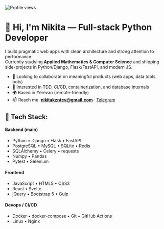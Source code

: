 ![Profile views](https://komarev.com/ghpvc/?username=alchemistOfWeb)

# 👋 Hi, I'm Nikita — Full-stack Python Developer

I build pragmatic web apps with clean architecture and strong attention to performance.  
Currently studying **Applied Mathematics & Computer Science** and shipping side-projects in Python/Django, Flask/FastAPI, and modern JS.

- 🎯 Looking to collaborate on meaningful products (web apps, data tools, bots)
- 🧪 Interested in TDD, CI/CD, containerization, and database internals
- 🌍 Based in Yerevan (remote-friendly)
- 📫 Reach me: **nikitakzntcv@gmail.com** · [Telegram](https://t.me/Nikitas_ascendance)


## 🧰 Tech Stack:

#### Backend (main)
- Python • Django • Flask • FastAPI
- PostgreSQL • MySQL • SQLite • Redis
- SQLAlchemy • Celery • requests
- Numpy • Pandas
- Pytest • Selenium

#### Frontend
- JavaScript • HTML5 • CSS3
- React • Svelte
- jQuery • Bootstrap 5 • Gulp

#### Devops / CI/CD
- Docker • docker-compose • Git • GitHub Actions
- Linux • Nginx

<!---
## 📈 GitHub Stats

![GitHub Stats](https://github-readme-stats.vercel.app/api?username=alchemistOfWeb&show_icons=true)
![Top Langs](https://github-readme-stats.vercel.app/api/top-langs/?username=alchemistOfWeb&layout=compact)
![Streak](https://streak-stats.demolab.com?user=alchemistOfWeb)


## Portfolio

| Проект | Описание |
|--------|----------|
| [Solar System Tour](https://github.com/alchemistOfWeb/solarSystemTour) | Интерактивный тур по солнечной системе (Django + JS) |
| [Film Base](https://github.com/alchemistOfWeb/film_base)               | База данных фильмов с поиском / рейтингами |
| [Kanban Board Backend](https://github.com/alchemistOfWeb/Kanban_board_bkend) | Бэкенд-сервис для канбан-доски (FastAPI + PostgreSQL) |
| [Checklist Service](https://github.com/alchemistOfWeb/checklist_service) | Сервис чек-листов с автосохранением и API |
| [Opinion Scrapper](https://github.com/alchemistOfWeb/opinion_scrapper_project) | Скрипт-парсер мнений/отзывов с сайтов, экспорт в CSV |
--->

<!---
alchemistOfWeb/alchemistOfWeb is a ✨ special ✨ repository because its `README.md` (this file) appears on your GitHub profile.
You can click the Preview link to take a look at your changes.
--->

